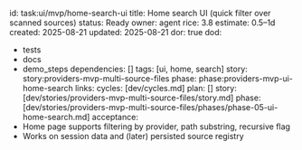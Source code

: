 id: task:ui/mvp/home-search-ui
title: Home search UI (quick filter over scanned sources)
status: Ready
owner: agent
rice: 3.8
estimate: 0.5–1d
created: 2025-08-21
updated: 2025-08-21
dor: true
dod:
  - tests
  - docs
  - demo_steps
dependencies: []
tags: [ui, home, search]
story: story:providers-mvp-multi-source-files
phase: phase:providers-mvp-ui-home-search
links:
  cycles: [dev/cycles.md]
  plan: []
  story: [dev/stories/providers-mvp-multi-source-files/story.md]
  phase: [dev/stories/providers-mvp-multi-source-files/phases/phase-05-ui-home-search.md]
acceptance:
  - Home page supports filtering by provider, path substring, recursive flag
  - Works on session data and (later) persisted source registry
